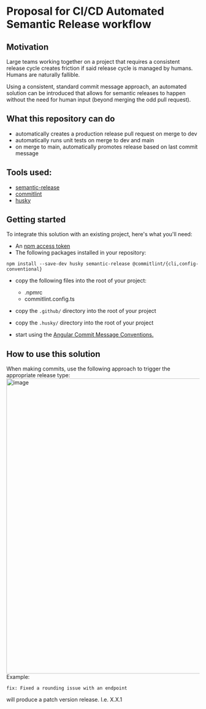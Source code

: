# Proposal for CI/CD Automated Semantic Release workflow

## Motivation

Large teams working together on a project that requires a consistent release cycle
creates friction if said release cycle is managed by humans. Humans are naturally fallible.

Using a consistent, standard commit message approach, an automated solution can be introduced that
allows for semantic releases to happen without the need for human input (beyond merging the odd pull request).

## What this repository can do
- automatically creates a production release pull request on merge to dev
- automatically runs unit tests on merge to dev and main
- on merge to main, automatically promotes release based on last commit message

## Tools used:

- [semantic-release](https://semantic-release.gitbook.io/semantic-release)
- [commitlint](https://commitlint.js.org/guides/getting-started.html)
- [husky](https://typicode.github.io/husky/)

## Getting started

To integrate this solution with an existing project, here's what you'll need:

- An [npm access token](https://docs.npmjs.com/about-access-tokens/)
- The following packages installed in your repository:

```
npm install --save-dev husky semantic-release @commitlint/{cli,config-conventional}
```

- copy the following files into the root of your project:

  - .npmrc
  - commitlint.config.ts

- copy the `.github/` directory into the root of your project
- copy the `.husky/` directory into the root of your project
- start using the [Angular Commit Message Conventions.](https://github.com/angular/angular/blob/main/CONTRIBUTING.md#-commit-message-format)

## How to use this solution
When making commits, use the following approach to trigger the appropriate release type:
<img width="770" alt="image" src="https://github.com/user-attachments/assets/80d60c00-e25f-4aba-9066-1e1217a4c660">
Example:
```
fix: Fixed a rounding issue with an endpoint
```
will produce a patch version release. I.e. X.X.1
